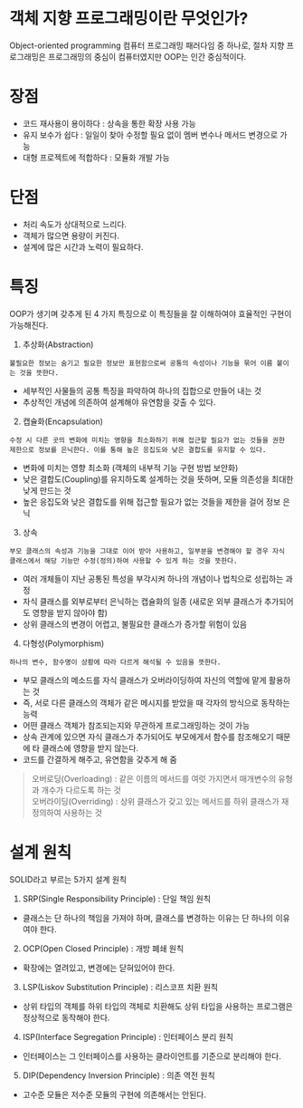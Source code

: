 # 객체 지향 프로그래밍이란 무엇인가?
Object-oriented programming
컴퓨터 프로그래밍 패러다임 중 하나로, 절차 지향 프로그래밍은 프로그래밍의 중심이 컴퓨터였지만 OOP는 인간 중심적이다. 

# 장점
- 코드 재사용이 용이하다 : 상속을 통한 확장 사용 가능
- 유지 보수가 쉽다 : 일일이 찾아 수정할 필요 없이 멤버 변수나 메서드 변경으로 가능
- 대형 프로젝트에 적합하다 : 모듈화 개발 가능

# 단점
- 처리 속도가 상대적으로 느리다.
- 객체가 많으면 용량이 커진다.
- 설계에 많은 시간과 노력이 필요하다.

# 특징
OOP가 생기며 갖추게 된 4 가지 특징으로 이 특징들을 잘 이해하여야 효율적인 구현이 가능해진다.

1. 추상화(Abstraction)
```
불필요한 정보는 숨기고 필요한 정보만 표현함으로써 공통의 속성이나 기능을 묶어 이름 붙이는 것을 뜻한다.
```
- 세부적인 사물들의 공통 특징을 파악하여 하나의 집합으로 만들어 내는 것
- 추상적인 개념에 의존하여 설계해야 유연함을 갖출 수 있다.

2. 캡슐화(Encapsulation)
```
수정 시 다른 곳의 변화에 미치는 영향을 최소화하기 위해 접근할 필요가 없는 것들을 권한 제한으로 정보를 은닉한다. 이를 통해 높은 응집도와 낮은 결합도를 유지할 수 있다.
```
- 변화에 미치는 영향 최소화 (객체의 내부적 기능 구현 방법 보안화)
- 낮은 결합도(Coupling)를 유지하도록 설계하는 것을 뜻하며, 모듈 의존성을 최대한 낮게 만드는 것
- 높은 응집도와 낮은 결합도를 위해 접근할 필요가 없는 것들을 제한을 걸어 정보 은닉

3. 상속
```
부모 클래스의 속성과 기능을 그대로 이어 받아 사용하고, 일부분을 변경해야 할 경우 자식 클래스에서 해당 기능만 수정(정의)하여 사용할 수 있게 하는 것을 뜻한다.
```
- 여러 개체들이 지난 공통된 특성을 부각시켜 하나의 개념이나 법칙으로 성립하는 과정
- 자식 클래스를 외부로부터 은닉하는 캡슐화의 일종 (새로운 외부 클래스가 추가되어도 영향을 받지 않아야 함)
- 상위 클래스의 변경이 어렵고, 불필요한 클래스가 증가할 위험이 있음

4. 다형성(Polymorphism)
```
하나의 변수, 함수명이 상황에 따라 다르게 해석될 수 있음을 뜻한다.
```
- 부모 클래스의 메소드를 자식 클래스가 오버라이딩하여 자신의 역할에 맡게 활용하는 것
- 즉, 서로 다른 클래스의 객체가 같은 메시지를 받았을 때 각자의 방식으로 동작하는 능력
- 어떤 클래스 객체가 참조되는지와 무관하게 프로그래밍하는 것이 가능
- 상속 관계에 있으면 자식 클래스가 추가되어도 부모에게서 함수를 참조해오기 때문에 타 클래스에 영향을 받지 않는다.
- 코드를 간결하게 해주고, 유연함을 갖추게 해 줌

> 오버로딩(Overloading) : 같은 이름의 메서드를 여럿 가지면서 매개변수의 유형과 개수가 다르도록 하는 것 <br>
> 오버라이딩(Overriding) : 상위 클래스가 갖고 있는 메서드를 하위 클래스가 재정의하여 사용하는 것

# 설계 원칙
SOLID라고 부르는 5가지 설계 원칙

1. SRP(Single Responsibility Principle) : 단일 책임 원칙
  - 클래스는 단 하나의 책임을 가져야 하며, 클래스를 변경하는 이유는 단 하나의 이유여야 한다.

2. OCP(Open Closed Principle) : 개방 폐쇄 원칙
  - 확장에는 열려있고, 변경에는 닫혀있어야 한다.

3. LSP(Liskov Substitution Principle) : 리스코프 치환 원칙
  - 상위 타입의 객체를 하위 타입의 객체로 치환해도 상위 타입을 사용하는 프로그램은 정상적으로 동작해야 한다.

4. ISP(Interface Segregation Principle) : 인터페이스 분리 원칙
  - 인터페이스는 그 인터페이스를 사용하는 클라이언트를 기준으로 분리해야 한다.

5. DIP(Dependency Inversion Principle) : 의존 역전 원칙
  - 고수준 모듈은 저수준 모듈의 구현에 의존해서는 안된다.
